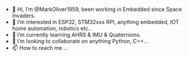 - 👋 Hi, I’m @MarkOliver1959, been working in Embedded since Space Invaders. 
- 👀 I’m interested in ESP32, STM32xxx RPI, anything embedded, IOT home automation, robotics etc..
- 🌱 I’m currently learning AHRS & IMU & Quaternions.  
- 💞️ I’m looking to collaborate on anything Python, C++...
- 📫 How to reach me ...

<!---
MarkOliver1959/MarkOliver1959 is a ✨ special ✨ repository because its `README.md` (this file) appears on your GitHub profile.
You can click the Preview link to take a look at your changes.
--->
